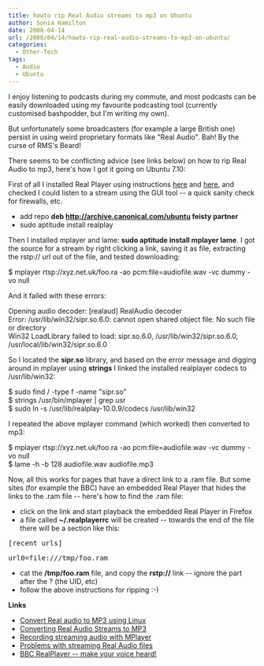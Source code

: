 ```yaml
---
title: howto rip Real Audio streams to mp3 on Ubuntu
author: Sonia Hamilton
date: 2008-04-14
url: /2008/04/14/howto-rip-real-audio-streams-to-mp3-on-ubuntu/
categories:
  - Other-Tech
tags:
  - Audio
  - Ubuntu
---
```

I enjoy listening to podcasts during my commute, and most podcasts can be easily downloaded using my favourite podcasting tool (currently customised bashpodder, but I'm writing my own).

<!--more-->

But unfortunately some broadcasters (for example a large British one) persist in using weird proprietary formats like "Real Audio". Bah! By the curse of RMS's Beard!

There seems to be conflicting advice (see links below) on how to rip Real Audio to mp3, here's how I got it going on Ubuntu 7.10:

First of all I installed Real Player using instructions [here][1] and [here][2], and checked I could listen to a stream using the GUI tool -- a quick sanity check for firewalls, etc.

  * add repo **deb http://archive.canonical.com/ubuntu feisty partner**
  * sudo aptitude install realplay

Then I installed mplayer and lame: **sudo aptitude install mplayer lame**. I got the source for a stream by right clicking a link, saving it as file, extracting the rstp:// url out of the file, and tested downloading:

$ mplayer rtsp://xyz.net.uk/foo.ra -ao pcm:file=audiofile.wav -vc dummy -vo null

And it failed with these errors:

Opening audio decoder: [realaud] RealAudio decoder  
Error: /usr/lib/win32/sipr.so.6.0: cannot open shared object file: No such file or directory  
Win32 LoadLibrary failed to load: sipr.so.6.0, /usr/lib/win32/sipr.so.6.0, /usr/local/lib/win32/sipr.so.6.0

So I located the **sipr.so** library, and based on the error message and digging around in mplayer using **strings** I linked the installed realplayer codecs to /usr/lib/win32:

$ sudo find / -type f -name "sipr.so"  
$ strings /usr/bin/mplayer | grep usr  
$ sudo ln -s /usr/lib/realplay-10.0.9/codecs /usr/lib/win32

I repeated the above mplayer command (which worked) then converted to mp3:

$ mplayer rtsp://xyz.net.uk/foo.ra -ao pcm:file=audiofile.wav -vc dummy -vo null  
$ lame -h -b 128 audiofile.wav audiofile.mp3

Now, all this works for pages that have a direct link to a .ram file. But some sites (for example the BBC) have an embedded Real Player that hides the links to the .ram file -- here's how to find the .ram file:

  * click on the link and start playback the embedded Real Player in Firefox
  * a file called **~/.realplayerrc** will be created -- towards the end of the file there will be a section like this:
<pre>[recent_urls]</pre>

<pre>url0=file:///tmp/foo.ram</pre>

  * cat the **/tmp/foo.ram** file, and copy the **rstp://** link -- ignore the part after the ? (the UID, etc)
  * follow the above instructions for ripping :-)

**Links**

  * [Convert Real audio to MP3 using Linux][3]
  * [Converting Real Audio Streams to MP3][4]
  * [Recording streaming audio with MPlayer][5]
  * [Problems with streaming Real Audio files][6]
  * [BBC RealPlayer -- make your voice heard!][7]

 [1]: https://help.ubuntu.com/community/HowToRipRealaudioStreamsToMp3
 [2]: https://help.ubuntu.com/community/RealPlayerInstallationMethods?action=show&redirect=RealplayerInstallationMethods
 [3]: http://crashrecovery.org/mp3-ripkit/utils/realaudio-to-mp3.html
 [4]: http://stommel.tamu.edu/~baum/linux-music.html#realaudio
 [5]: http://grimthing.com/archives/2004/05/20/recording-streaming-audio-with-mplayer/
 [6]: http://ubuntuforums.org/showthread.php?t=624643
 [7]: http://ubuntuforums.org/archive/index.php/t-447200.html
